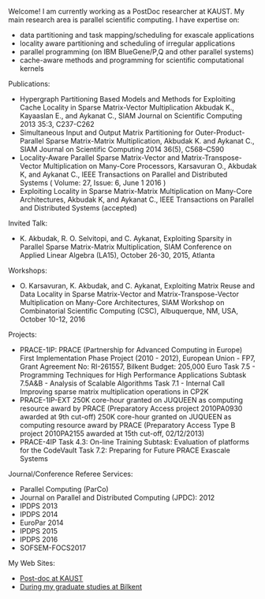  Welcome! 
I am currently working as a PostDoc researcher at KAUST.  My main research area is parallel scientific computing.
I have expertise on:

   * data partitioning and task mapping/scheduling for exascale applications
   * locality aware partitioning and scheduling of irregular applications
   * parallel programming (on IBM BlueGene/P,Q and other parallel systems)
   * cache-aware methods and programming for scientific computational kernels 

Publications:

   * Hypergraph Partitioning Based Models and Methods for Exploiting Cache Locality in Sparse Matrix-Vector Multiplication Akbudak K., Kayaaslan E., and Aykanat C., SIAM Journal on Scientific Computing 2013 35:3, C237-C262 
   * Simultaneous Input and Output Matrix Partitioning for Outer-Product-Parallel Sparse Matrix-Matrix Multiplication, Akbudak K. and Aykanat C., SIAM Journal on Scientific Computing 2014 36(5), C568–C590
   * Locality-Aware Parallel Sparse Matrix-Vector and Matrix-Transpose-Vector Multiplication on Many-Core Processors, Karsavuran O., Akbudak K, and Aykanat C., IEEE Transactions on Parallel and Distributed Systems ( Volume: 27, Issue: 6, June 1 2016 )
   * Exploiting Locality in Sparse Matrix-Matrix Multiplication on Many-Core Architectures, Akbudak K, and Aykanat C., IEEE Transactions on Parallel and Distributed Systems (accepted)

Invited Talk:

   * K. Akbudak, R. O. Selvitopi, and C. Aykanat, Exploiting Sparsity in Parallel Sparse Matrix-Matrix Multiplication, SIAM Conference on Applied Linear Algebra (LA15), October 26-30, 2015, Atlanta

Workshops:

   * O. Karsavuran, K. Akbudak, and C. Aykanat, Exploiting Matrix Reuse and Data Locality in Sparse Matrix-Vector and Matrix-Transpose-Vector Multiplication on Many-Core Architectures, SIAM Workshop on Combinatorial Scientific Computing (CSC), Albuquerque, NM, USA, October 10-12, 2016

Projects:

   * PRACE-1IP: PRACE (Partnership for Advanced Computing in Europe) First Implementation Phase Project (2010 - 2012), European Union - FP7, Grant Agreement No: RI-261557, Bilkent Budget: 205,000 Euro
        Task 7.5 - Programming Techniques for High Performance Applications
            Subtask 7.5A&B - Analysis of Scalable Algorithms
        Task 7.1 - Internal Call
            Improving sparse matrix multiplication operations in CP2K
   * PRACE-1IP-EXT
    250K core-hour granted on JUQUEEN as computing resource award by PRACE (Preparatory Access project 2010PA0930 awarded at 9th cut-off)
    250K core-hour granted on JUQUEEN as computing resource award by PRACE (Preparatory Access Type B project 2010PA2155 awarded at 15th cut-off, 02/12/2013)
   * PRACE-4IP
        Task 4.3: On-line Training
            Subtask: Evaluation of platforms for the CodeVault
        Task 7.2: Preparing for Future PRACE Exascale Systems


Journal/Conference Referee Services:

   * Parallel Computing (ParCo)
   * Journal on Parallel and Distributed Computing (JPDC): 2012
   * IPDPS 2013
   * IPDPS 2014
   * EuroPar 2014
   * IPDPS 2015
   * IPDPS 2016
   * SOFSEM-FOCS2017

My Web Sites:

   * [Post-doc at KAUST](https://ecrc.kaust.edu.sa/Pages/People.aspx)
   * [During my graduate studies at Bilkent](http://www.cs.bilkent.edu.tr/~kadir/)

